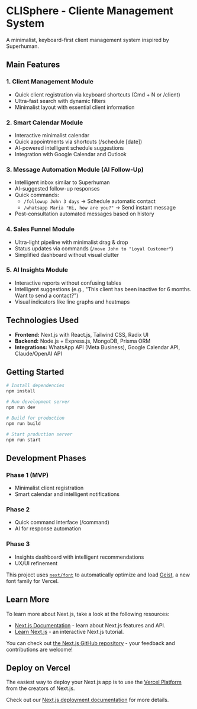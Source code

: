 # CLISphere - Cliente Management System

A minimalist, keyboard-first client management system inspired by Superhuman.

## Main Features

### 1. Client Management Module

-   Quick client registration via keyboard shortcuts (Cmd + N or /client)
-   Ultra-fast search with dynamic filters
-   Minimalist layout with essential client information

### 2. Smart Calendar Module

-   Interactive minimalist calendar
-   Quick appointments via shortcuts (/schedule [date])
-   AI-powered intelligent schedule suggestions
-   Integration with Google Calendar and Outlook

### 3. Message Automation Module (AI Follow-Up)

-   Intelligent inbox similar to Superhuman
-   AI-suggested follow-up responses
-   Quick commands:
    -   `/followup John 3 days` → Schedule automatic contact
    -   `/whatsapp Maria "Hi, how are you?"` → Send instant message
-   Post-consultation automated messages based on history

### 4. Sales Funnel Module

-   Ultra-light pipeline with minimalist drag & drop
-   Status updates via commands (`/move John to "Loyal Customer"`)
-   Simplified dashboard without visual clutter

### 5. AI Insights Module

-   Interactive reports without confusing tables
-   Intelligent suggestions (e.g., "This client has been inactive for 6 months. Want to send a contact?")
-   Visual indicators like line graphs and heatmaps

## Technologies Used

-   **Frontend:** Next.js with React.js, Tailwind CSS, Radix UI
-   **Backend:** Node.js + Express.js, MongoDB, Prisma ORM
-   **Integrations:** WhatsApp API (Meta Business), Google Calendar API, Claude/OpenAI API

## Getting Started

```bash
# Install dependencies
npm install

# Run development server
npm run dev

# Build for production
npm run build

# Start production server
npm run start
```

## Development Phases

### Phase 1 (MVP)

-   Minimalist client registration
-   Smart calendar and intelligent notifications

### Phase 2

-   Quick command interface (/command)
-   AI for response automation

### Phase 3

-   Insights dashboard with intelligent recommendations
-   UX/UI refinement

This project uses [`next/font`](https://nextjs.org/docs/app/building-your-application/optimizing/fonts) to automatically optimize and load [Geist](https://vercel.com/font), a new font family for Vercel.

## Learn More

To learn more about Next.js, take a look at the following resources:

-   [Next.js Documentation](https://nextjs.org/docs) - learn about Next.js features and API.
-   [Learn Next.js](https://nextjs.org/learn) - an interactive Next.js tutorial.

You can check out [the Next.js GitHub repository](https://github.com/vercel/next.js) - your feedback and contributions are welcome!

## Deploy on Vercel

The easiest way to deploy your Next.js app is to use the [Vercel Platform](https://vercel.com/new?utm_medium=default-template&filter=next.js&utm_source=create-next-app&utm_campaign=create-next-app-readme) from the creators of Next.js.

Check out our [Next.js deployment documentation](https://nextjs.org/docs/app/building-your-application/deploying) for more details.
